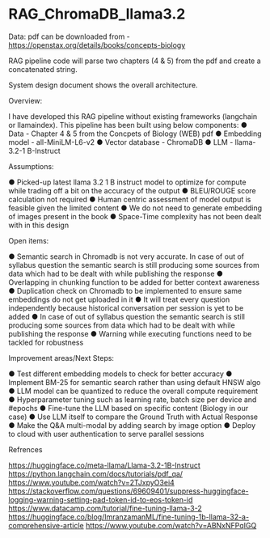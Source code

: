 # RAG_ChromaDB_llama3.2

Data: pdf can be downloaded from - https://openstax.org/details/books/concepts-biology

RAG pipeline code will parse two chapters (4 & 5) from the pdf and create a concatenated string.

System design document shows the overall architecture.


Overview:

I have developed this RAG pipeline without existing frameworks (langchain or llamaindex). This pipeline has been built using below components:
●	Data - Chapter 4 & 5 from the Concpets of Biology (WEB) pdf
●	Embedding model - all-MiniLM-L6-v2
●	Vector database - ChromaDB
●	LLM - llama-3.2-1 B-Instruct 

Assumptions:

●	Picked-up latest llama 3.2 1 B instruct model to optimize for compute while trading off a bit on the accuracy of the output
●	BLEU/ROUGE score calculation not required
●	Human centric assessment of model output is feasible given the limited content
●	We do not need to generate embedding of images present in the book
●	Space-Time complexity has not been dealt with in this design

Open items:

●	Semantic search in Chromadb is not very accurate. In case of out of syllabus question the semantic search is still producing some sources from data which had to be dealt with while publishing the response
●	Overlapping in chunking function to be added for better context awareness
●	Duplication check on Chromadb to be implemented to ensure same embeddings do not get uploaded in it
●	It will treat every question independently because historical conversation per session is yet to be added
●	In case of out of syllabus question the semantic search is still producing some sources from data which had to be dealt with while publishing the response
●	Warning while executing functions need to be tackled for robustness

Improvement areas/Next Steps:

●	Test different embedding models to check for better accuracy
●	Implement BM-25 for semantic search rather than using default HNSW algo
●	LLM model can be quantized to reduce the overall compute requirement
●	Hyperparameter tuning such as learning rate, batch size per device and #epochs
●	Fine-tune the LLM based on specific content (Biology in our case)
●	Use LLM itself to compare the Ground Truth with Actual Response
●	Make the Q&A multi-modal by adding search by image option
●	Deploy to cloud with user authentication to serve parallel sessions

Refrences 

https://huggingface.co/meta-llama/Llama-3.2-1B-Instruct
https://python.langchain.com/docs/tutorials/pdf_qa/
https://www.youtube.com/watch?v=2TJxpyO3ei4
https://stackoverflow.com/questions/69609401/suppress-huggingface-logging-warning-setting-pad-token-id-to-eos-token-id
https://www.datacamp.com/tutorial/fine-tuning-llama-3-2
https://huggingface.co/blog/ImranzamanML/fine-tuning-1b-llama-32-a-comprehensive-article
https://www.youtube.com/watch?v=ABNxNFPqIGQ
